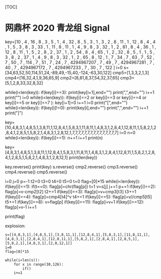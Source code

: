 [TOC]

# 网鼎杯 2020 青龙组  Signal

key=[10 , 4 , 16 , 8 , 3 , 5 , 1 , 4 , 32 , 8 , 5 , 3 , 1 , 3 , 2 , 8 , 11 , 1 , 12 , 8 , 4 , 4 , 1 , 5 , 3 , 8 , 3 , 33 , 1 , 11 , 8 , 11 , 1 , 4 , 9 , 8 , 3 , 32 , 1 , 2 , 81 , 8 , 4 , 36 , 1 , 12 , 8 , 11 , 1 , 5 , 2 , 8 , 2 , 37 , 1 , 2 , 54 , 8 , 4 , 65 , 1 , 2 , 32 , 8 , 5 , 1 , 1 , 5 , 3 , 8 , 2 , 37 , 1 , 4 , 9 , 8 , 3 , 32 , 1 , 2 , 65 , 8 , 12 , 1 , 7 , 34 , 7 , 63 , 7 , 52 , 7 , 50 , 7 , 114 , 7 , 51 , 7 , 24 , 7 , 4294967207 , 7 , 49 , 7 , 4294967281 , 7 , 40 , 7 , 4294967172 , 7 , 4294967233 , 7 , 30 , 7 , 122 ]
i=0
s=[34,63,52,50,114,51,24,-89,49,-15,40,-124,-63,30,122]
cmp5=[1,3,3,2,1,3]
cmp4=[16,32,4,1,9,36,65,9]
cmp2=[8,81,8,37,54,32,37,65]
cmp3=[5,1,2,8,33,32,8,32]

while(i<len(key)):
    if(key[i]==3):
        print(key[i+1],end="")
        print(",",end="")
    i+=1
print("")
i=0
while(i<len(key)):
    if(key[i]==2 or key[i]==3 or key[i]==4 or key[i]==5 or key[i]==7 ):
        key[i+1]=0
    i+=1
i=0
print("[",end="")
while(i<len(key)):
    if(key[i]!=0):
        print(key[i],end="")
        print(",",end="")
    i+=1
print("]")


key=[10,4,8,3,1,4,8,5,1,3,8,11,1,12,8,4,1,5,8,3,1,11,8,11,1,4,8,3,1,2,8,4,1,12,8,11,1,5,8,2,1,2,8,4,1,2,8,5,1,5,8,2,1,4,8,3,1,2,8,12,1,7,7,7,7,7,7,7,7,7,7,7,7,7,7,7]
i=0
n=0
while(i<len(key)):
    if(key[i]==1):
        n+=1
    i+=1
print(n)

key=[4,8,3,1,4,8,5,1,3,8,11,1,12,8,4,1,5,8,3,1,11,8,11,1,4,8,3,1,2,8,4,1,12,8,11,1,5,8,2,1,2,8,4,1,2,8,5,1,5,8,2,1,4,8,3,1,2,8,12,1]
print(len(key))

key.reverse()
print(key)
s.reverse()
cmp2.reverse()
cmp3.reverse()
cmp4.reverse()
cmp5.reverse()

i=0
j=0
p=-1
t2=0
t3=0
t4=0
t5=0
t=0
flag=[0]*15
while(i<len(key)):
    if(key[i]==1):
        if(t==0):
            flag[p]=chr(flag[p])
            t=1
        v=s[j]
        j+=1
        p+=1
    if(key[i]==2):
        flag[p]=v-cmp2[t2]
        t2+=1
    if(key[i]==3):
        flag[p]=v+cmp3[t3]
        t3+=1
    if(key[i]==4):
        flag[p]=cmp4[t4]^v
        t4+=1
    if(key[i]==5):
        flag[p]=v//cmp5[t5]
        t5+=1
    if(key[i]==8):
        v=flag[p]
    if(key[i]==11):
        flag[p]=v+1
    if(key[i]==12):
        flag[p]=v-1
    i+=1

print(flag) 




explosion:

	s=[[4,8,3,1],[4,8,5,1],[3,8,11,1],[12,8,4,1],[5,8,3,1],[11,8,11,1],[4,8,3,1],[2,8,4,1],[12,8,11,1],[5,8,2,1],[2,8,4,1],[2,8,5,1],[5,8,2,1],[4,8,3,1],[2,8,12,1]]
	i=0
	flag=[0]*15
	
	while(i<len(s)):
	    for x in range(30,126):
	        if()
	    i+=1
	

